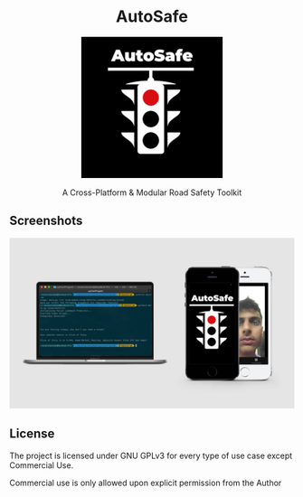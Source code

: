 <div align="center">
  
# AutoSafe

<img src="./Logo.png" height="250px" width="250px">

A Cross-Platform & Modular Road Safety Toolkit

</div>

## Screenshots

<img src="main.png">

## License

The project is licensed under GNU GPLv3 for every type of use case except Commercial Use.  

Commercial use is only allowed upon explicit permission from the Author
